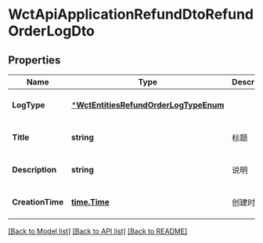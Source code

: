 # WctApiApplicationRefundDtoRefundOrderLogDto

## Properties
Name | Type | Description | Notes
------------ | ------------- | ------------- | -------------
**LogType** | [***WctEntitiesRefundOrderLogTypeEnum**](WCT.Entities.RefundOrderLogTypeEnum.md) |  | [optional] [default to null]
**Title** | **string** | 标题 | [optional] [default to null]
**Description** | **string** | 说明 | [optional] [default to null]
**CreationTime** | [**time.Time**](time.Time.md) | 创建时间 | [optional] [default to null]

[[Back to Model list]](../README.md#documentation-for-models) [[Back to API list]](../README.md#documentation-for-api-endpoints) [[Back to README]](../README.md)

